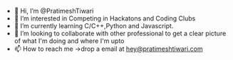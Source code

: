 - 👋 Hi, I’m @PratimeshTiwari
- 👀 I’m interested in Competing in Hackatons and Coding Clubs
- 🌱 I’m currently learning C/C++,Python and Javascript.
- 💞️ I’m looking to collaborate with other professional to get a clear picture of what I'm doing and where I'm upto
- 📫 How to reach me ->drop a email at hey@pratimeshtiwari.com
